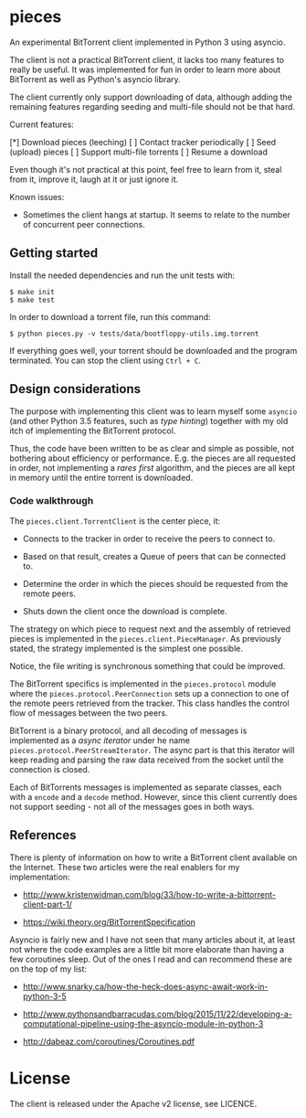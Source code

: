 # pieces

An experimental BitTorrent client implemented in Python 3 using asyncio.

The client is not a practical BitTorrent client, it lacks too many
features to really be useful. It was implemented for fun in order to
learn more about BitTorrent as well as Python's asyncio library.
 
The client currently only support downloading of data, although adding
the remaining features regarding seeding and multi-file should not be
that hard.
 
Current features:

[*] Download pieces (leeching)
[ ] Contact tracker periodically 
[ ] Seed (upload) pieces
[ ] Support multi-file torrents
[ ] Resume a download

Even though it's not practical at this point, feel free to learn from
it, steal from it, improve it, laugh at it or just ignore it.

Known issues:

* Sometimes the client hangs at startup. It seems to relate to the
  number of concurrent peer connections.


## Getting started

Install the needed dependencies and run the unit tests with:

    $ make init
    $ make test

In order to download a torrent file, run this command:

    $ python pieces.py -v tests/data/bootfloppy-utils.img.torrent

If everything goes well, your torrent should be downloaded and the
program terminated. You can stop the client using `Ctrl + C`. 


## Design considerations

The purpose with implementing this client was to learn myself some
`asyncio` (and other Python 3.5 features, such as _type hinting_)
together with my old itch of implementing the BitTorrent protocol.

Thus, the code have been written to be as clear and simple as possible,
not bothering about efficiency or performance. E.g. the pieces are all
requested in order, not implementing a _rares first_ algorithm, and the
pieces are all kept in memory until the entire torrent is downloaded.


### Code walkthrough

The `pieces.client.TorrentClient` is the center piece, it:

* Connects to the tracker in order to receive the peers to connect to.

* Based on that result, creates a Queue of peers that can be connected
  to.

* Determine the order in which the pieces should be requested from the
  remote peers. 
  
* Shuts down the client once the download is complete.


The strategy on which piece to request next and the assembly of
retrieved pieces is implemented in the `pieces.client.PieceManager`. As
previously stated, the strategy implemented is the simplest one
possible.

Notice, the file writing is synchronous something that could be
improved.

The BitTorrent specifics is implemented in the `pieces.protocol` module
where the `pieces.protocol.PeerConnection` sets up a connection to one
of the remote peers retrieved from the tracker. This class handles the
control flow of messages between the two peers.
  
BitTorrent is a binary protocol, and all decoding of messages is
implemented as a _async iterator_ under he name
`pieces.protocol.PeerStreamIterator`. The async part is that this
iterator will keep reading and parsing the raw data received from the
socket until the connection is closed.

Each of BitTorrents messages is implemented as separate classes, each
with a `encode` and a `decode` method. However, since this client
currently does not support seeding - not all of the messages goes in
both ways.


## References

There is plenty of information on how to write a BitTorrent client
available on the Internet. These two articles were the real enablers
for my implementation:

* http://www.kristenwidman.com/blog/33/how-to-write-a-bittorrent-client-part-1/

* https://wiki.theory.org/BitTorrentSpecification

Asyncio is fairly new and I have not seen that many articles about it,
at least not where the code examples are a little bit more elaborate
than having a few coroutines sleep. Out of the ones I read and can
recommend these are on the top of my list:

* http://www.snarky.ca/how-the-heck-does-async-await-work-in-python-3-5

* http://www.pythonsandbarracudas.com/blog/2015/11/22/developing-a-computational-pipeline-using-the-asyncio-module-in-python-3

* http://dabeaz.com/coroutines/Coroutines.pdf


# License

The client is released under the Apache v2 license, see LICENCE.
